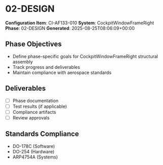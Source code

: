 # 02-DESIGN

**Configuration Item**: CI-AF133-010
**System**: CockpitWindowFrameRight
**Phase**: 02-DESIGN
**Generated**: 2025-08-25T08:06:09+00:00

## Phase Objectives
- Define phase-specific goals for CockpitWindowFrameRight structural assembly
- Track progress and deliverables
- Maintain compliance with aerospace standards

## Deliverables
- [ ] Phase documentation
- [ ] Test results (if applicable)
- [ ] Compliance artifacts
- [ ] Review approvals

## Standards Compliance
- DO-178C (Software)
- DO-254 (Hardware)
- ARP4754A (Systems)

